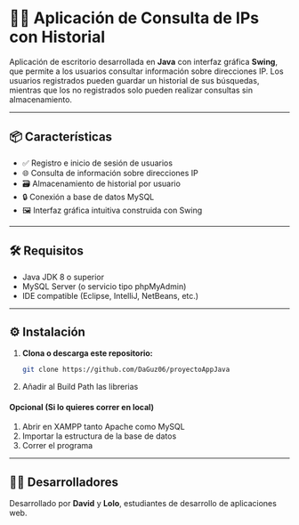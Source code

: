 # 🕵️‍♂️ Aplicación de Consulta de IPs con Historial

Aplicación de escritorio desarrollada en **Java** con interfaz gráfica **Swing**, que permite a los usuarios consultar información sobre direcciones IP. Los usuarios registrados pueden guardar un historial de sus búsquedas, mientras que los no registrados solo pueden realizar consultas sin almacenamiento.

---

## 📦 Características

- ✅ Registro e inicio de sesión de usuarios
- 🌐 Consulta de información sobre direcciones IP
- 🗃️ Almacenamiento de historial por usuario
- 🔒 Conexión a base de datos MySQL
- 🖼️ Interfaz gráfica intuitiva construida con Swing

---

## 🛠️ Requisitos

- Java JDK 8 o superior
- MySQL Server (o servicio tipo phpMyAdmin)
- IDE compatible (Eclipse, IntelliJ, NetBeans, etc.)

---

## ⚙️ Instalación

1. **Clona o descarga este repositorio:**

   ```bash
   git clone https://github.com/DaGuz06/proyectoAppJava
   ```

2. Añadir al Build Path las librerias
#### Opcional (Si lo quieres correr en local)
1. Abrir en XAMPP tanto Apache como MySQL
2. Importar la estructura de la base de datos
3. Correr el programa
---

## 🧑‍💻 Desarrolladores

Desarrollado por **David** y **Lolo**, estudiantes de desarrollo de aplicaciones web.
